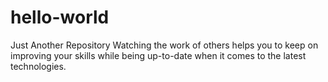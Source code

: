 # hello-world
Just Another Repository
Watching the work of others helps you to keep on improving your skills while being up-to-date when it comes to the latest technologies.
